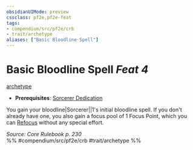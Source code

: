 ```yaml
---
obsidianUIMode: preview
cssclass: pf2e,pf2e-feat
tags:
- compendium/src/pf2e/crb
- trait/archetype
aliases: ["Basic Bloodline Spell"]
---
```

# Basic Bloodline Spell  *Feat 4*  
[archetype](../../Rules/traits/archetype.md)  

- **Prerequisites**: [Sorcerer Dedication](sorcerer-dedication.md)

You gain your bloodline|Sorcerer||1's initial bloodline spell. If you don't already have one, you also gain a focus pool of 1 Focus Point, which you can [Refocus](../../Rules/actions/refocus.md) without any special effort.

*Source: Core Rulebook p. 230*  
%% #compendium/src/pf2e/crb #trait/archetype %%